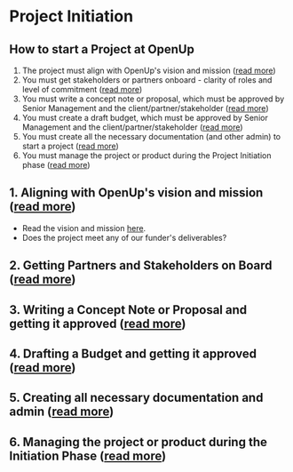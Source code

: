 # Project Initiation

## How to start a Project at OpenUp

1. The project must align with OpenUp's vision and mission \([read more](openups-mission.md)\)
2. You must get stakeholders or partners onboard - clarity of roles and level of commitment \([read more](getting-partners-and-stakeholders-on-board.md)\)
3. You must write a concept note or proposal, which must be approved by Senior Management and the client/partner/stakeholder \([read more](writing-a-concept-proposal.md)\)
4. You must create a draft budget, which must be approved by Senior Management and the client/partner/stakeholder \([read more](creating-a-budget.md)\)
5. You must create all the necessary documentation \(and other admin\) to start a project \([read more](documentation.md)\)
6. You must manage the project or product during the Project Initiation phase \([read more](management-during-the-project-initiation-phase.md)\)

## 1. Aligning with OpenUp's vision and mission \([read more](openups-mission.md)\)

* Read the vision and mission [here](https://openup.org.za/about#how-we-work).
* Does the project meet any of our funder's deliverables?

## 2. Getting Partners and Stakeholders on Board \([read more](getting-partners-and-stakeholders-on-board.md)\)

## 3. Writing a Concept Note or Proposal and getting it approved \([read more](writing-a-concept-proposal.md)\)

## 4. Drafting a Budget and getting it approved \([read more](creating-a-budget.md)\)

## 5. Creating all necessary documentation and admin \([read more](documentation.md)\)

## 6. Managing the project or product during the Initiation Phase \([read more](management-during-the-project-initiation-phase.md)\)







